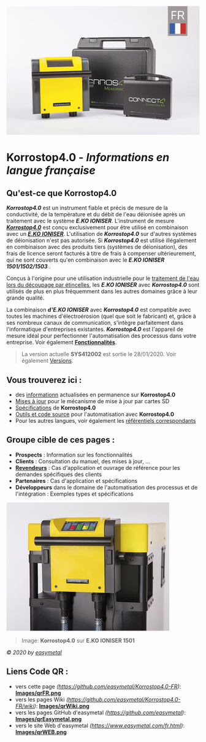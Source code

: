![Image](Images/Korrostop4.0fr.jpg)

# **Korrostop4.0** - _Informations en langue française_

## Qu'est-ce que **Korrostop4.0**

_**Korrostop4.0**_ est un instrument fiable et précis de mesure de la conductivité, de la température et du débit de l'eau déionisée après un traitement avec le système _**E.KO IONISER**_. L'instrument de mesure [_**Korrostop4.0**_](https://www.easymetal.com/fr/produits/korrostop-40/korrostop-40.html) est conçu exclusivement pour être utilisé en combinaison avec un [_**E.KO IONISER**_](https://www.easymetal.com/fr/produits/eko-ioniser/domaine-dapplication.html). L'utilisation de _**Korrostop4.0**_ sur d'autres systèmes de déionisation n'est pas autorisée. Si _**Korrostop4.0**_ est utilisé illégalement en combinaison avec des produits tiers (systèmes de déionisation), des frais de licence seront facturés à titre de frais à compenser ultérieurement, qui ne sont couverts qu'en combinaison avec le _**E.KO IONISER 1501/1502/1503**_ .

Conçus à l'origine pour une utilisation industrielle pour le [traitement de l'eau lors du découpage par étincelles](https://www.easymetal.com/fr/solutions-specifiques/edm/utilisation-dans-le-domaine-edm.html), les _**E.KO IONISER**_ avec _**Korrostop4.0**_ sont utilisés de plus en plus fréquemment dans les autres domaines grâce à leur grande qualité.

La combinaison _**d'E.KO IONISER**_ avec _**Korrostop4.0**_ est compatible avec toutes les machines d'électroérosion (quel que soit le fabricant) et, grâce à ses nombreux canaux de communication, s'intègre parfaitement dans l'informatique d'entreprises existantes. _**Korrostop4.0**_ est l'appareil de mesure idéal pour perfectionner l'automatisation des processus dans votre entreprise. Voir également [**Fonctionnalités**](../../wiki/Toutes-les-fonctionnalités).

> La version actuelle **SYS412002** est sortie le 28/01/2020. Voir également [Versions](../../wiki/Versions).

## Vous trouverez ici :
* des [informationn](../../wiki) actualisées en permanence sur **Korrostop4.0**
* [Mises à jour](Updates) pour le mécanisme de mise à jour par cartes SD
* [Spécifications](../../wiki) de **Korrostop4.0**
* [Outils et code source](IntegrationSamples) pour l'automatisation avec **Korrostop4.0**
* Pour les autres langues, voir également les [référentiels correspondants](https://github.com/easymetal?tab=repositories)

## Groupe cible de ces pages :
* **Prospects** : Information sur les fonctionnalités
* **Clients** : Consultation du manuel, des mises à jour, ...
* **[Revendeurs](https://www.easymetal.com/fr/distributeurs.html)** : Cas d'application et ouvrage de référence pour les demandes spécifiques des clients
* **Partenaires** : Cas d'application et spécifications
* **Développeurs** dans le domaine de l'automatisation des processus et de l'intégration : Exemples types et spécifications

![Image](Images/K4-head1.jpg)
> Image: **Korrostop4.0** sur **E.KO IONISER 1501** 

_© 2020 by [easymetal](https://www.easymetal.com/fr.html)_

## Liens Code QR :
* vers cette page  _(https://github.com/easymetal/Korrostop4.0-FR)_: **[Images/qrFR.png](Images/qrFR.png)**
* vers les pages Wiki  _(https://github.com/easymetal/Korrostop4.0-FR/wiki)_: **[Images/qrWiki.png](Images/qrWiki.png)**
* vers les pages GitHub d'easymetal  _(https://github.com/easymetal)_: **[Images/qrEasymetal.png](Images/qrEasymetal.png)**
* vers le site Web d'easymetal _(https://www.easymetal.com/fr.html)_: **[Images/qrWEB.png](Images/qrWEB.png)**
